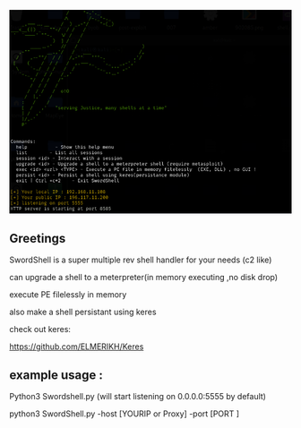 ![alt text](<2024-05-05 13_53_39-Window.png>)

Greetings
-----------

SwordShell is a super multiple rev shell handler for your needs (c2 like)

can upgrade a shell to a meterpreter(in memory executing ,no disk drop) 

execute PE filelessly in memory

also make a shell persistant using keres 

check out keres: 

https://github.com/ELMERIKH/Keres

example usage :
---------

Python3 Swordshell.py (will start listening on 0.0.0.0:5555 by default)

python3 SwordShell.py -host [YOURIP or Proxy] -port [PORT ]